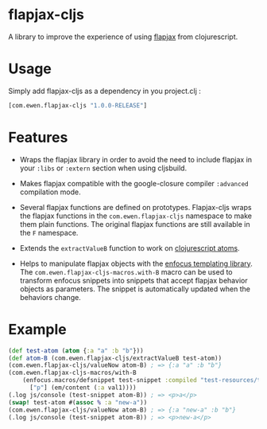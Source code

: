 flapjax-cljs
============

A library to improve the experience of using [flapjax](http://www.flapjax-lang.org/) from clojurescript.

Usage
=====

Simply add flapjax-cljs as a dependency in you project.clj :
```clojure
[com.ewen.flapjax-cljs "1.0.0-RELEASE"]
```

Features
========

* Wraps the flapjax library in order to avoid the need to include flapjax in your `:libs` or `:extern` section when using cljsbuild.

* Makes flapjax compatible with the google-closure compiler `:advanced` compilation mode.

* Several flapjax functions are defined on prototypes. Flapjax-cljs wraps the flapjax functions in the `com.ewen.flapjax-cljs` namespace to make them plain functions. The original flapjax functions are still available in the `F` namespace.

* Extends the `extractValueB` function to work on [clojurescript atoms](http://clojure.org/atoms).

* Helps to manipulate flapjax objects with the [enfocus templating library](https://github.com/ckirkendall/enfocus). The `com.ewen.flapjax-cljs-macros.with-B` macro can be used to transform enfocus snippets into snippets that accept flapjax behavior objects as parameters. The snippet is automatically updated when the behaviors change.

Example
=======

```clojure
(def test-atom (atom {:a "a" :b "b"}))
(def atom-B (com.ewen.flapjax-cljs/extractValueB test-atom))
(com.ewen.flapjax-cljs/valueNow atom-B) ; => {:a "a" :b "b"}
(com.ewen.flapjax-cljs-macros/with-B
    (enfocus.macros/defsnippet test-snippet :compiled "test-resources/test.html" ["p"] [val1]
      ["p"] (em/content (:a val1))))
(.log js/console (test-snippet atom-B)) ; => <p>a</p>
(swap! test-atom #(assoc % :a "new-a"))
(com.ewen.flapjax-cljs/valueNow atom-B) ; => {:a "new-a" :b "b"}
(.log js/console (test-snippet atom-B)) ; => <p>new-a</p>
```